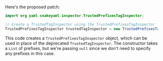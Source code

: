 Here's the proposed patch:

```java
import org.yaml.snakeyaml.inspector.TrustedPrefixesTagInspector;

// Create a TrustedTagInspector using the TrustedPrefixesTagInspector
TrustedPrefixesTagInspector trustedTagInspector = new TrustedPrefixesTagInspector(null);
```

This code creates a `TrustedPrefixesTagInspector` object, which can be used in place of the deprecated `TrustedTagInspector`. The constructor takes a `List` of prefixes, but we're passing `null` since we don't need to specify any prefixes in this case.